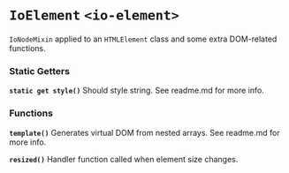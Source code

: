 # `IoElement` `<io-element>` #

`IoNodeMixin` applied to an `HTMLElement` class and some extra DOM-related functions.

### Static Getters ###

**`static get style()`** Should style string. See readme.md for more info.

### Functions ###

**`template()`** Generates virtual DOM from nested arrays. See readme.md for more info.

**`resized()`** Handler function called when element size changes.
